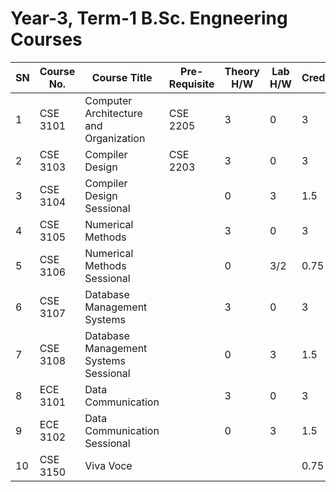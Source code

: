 # Year-3, Term-1 B.Sc. Engneering Courses

| SN  | Course No. | Course Title | Pre-Requisite | Theory H/W | Lab H/W | Credit |
| --- | ---        | ---          | ---           | ---        | ---     | ---    |
| 1 | CSE 3101 | Computer Architecture and Organization | CSE 2205 | 3 | 0 | 3 |
| 2 | CSE 3103 | Compiler Design | CSE 2203 | 3 | 0 | 3 |
| 3 | CSE 3104 | Compiler Design Sessional |   | 0 | 3 | 1.5 |
| 4 | CSE 3105 | Numerical Methods |   | 3 | 0 | 3 |
| 5 | CSE 3106 | Numerical Methods Sessional |   | 0 | 3/2 | 0.75 |
| 6 | CSE 3107 | Database Management Systems |   | 3 | 0 | 3 |
| 7 | CSE 3108 | Database Management Systems Sessional |  | 0 | 3 | 1.5 |
| 8 | ECE 3101 | Data Communication |   | 3 | 0 | 3 |
| 9 | ECE 3102 | Data Communication Sessional |   | 0 | 3 | 1.5 |
| 10 | CSE 3150 | Viva Voce |  |  |  | 0.75 |
